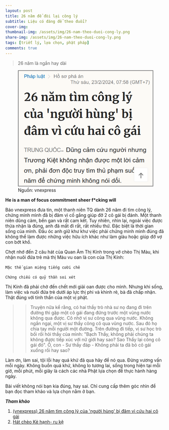 ```yaml
---
layout: post
title: 26 năm để đòi lại công lý  
subtitle: Liệu có đáng để theo đuổi?
cover-img: 
thumbnail-img: /assets/img/26-nam-theo-duoi-cong-ly.png
share-img: /assets/img/26-nam-theo-duoi-cong-ly.png
tags: [triết lý, lựa chọn, phật pháp]
comments: true
---
```


> 26 năm là ngắn hay dài
 
<figure>
<img src="/assets/img/26-nam-theo-duoi-cong-ly.png" alt="quora-question" style="border: 2px solid  gray;">
<figcaption>Nguồn: vnexpress
</figcaption>
</figure>

**He is a man of focus commitment sheer f\*cking will**

Báo vnexpress đưa tin, một thanh niên TQ dành 26 năm đi tìm công lý, chứng minh mình đã bị đâm vì cố gắng giúp đỡ 2 cô gái bị đánh. Một thanh niên dũng cảm, bền gan và rất cam kết. Tuy nhiên, nhìn lại, ngoài việc được thừa nhận là đúng, anh đã mất đi rất, rất nhiều thứ. Đặc biệt là thời gian sống của mình. Đầu óc anh giữ khư khư việc phải chứng minh mình đúng đã không thể làm được những việc hữu ích khác như làm giàu hoặc giúp đỡ vợ con bớt khổ. 

Chợt nhớ đến 2 câu hát của Quan Âm Thị Kính trong vở chèo Thị Màu, khi nhận nuôi đứa trẻ mà thị Màu vu oan là con của Thị Kính:

`Mặc thế gian miệng tiếng cười chê`


`Chứng chiếu có quỷ thần soi xét`

Thị Kính đã phải chờ đến chết mới giải oan được cho mình. Nhưng khi sống, làm việc và nuôi đứa trẻ dưới áp lực thị phi và khinh rẻ, bà đã chấp nhận. Thật đúng với tinh thần của một vị phật. 

>> Truyện nữa kể rằng, có hai thầy trò nhà sư nọ đang đi trên đường thì gặp một cô gái đang đứng trước một vũng nước không qua được. Cô nhờ vị sư cõng qua vũng nước. Không ngần ngại, một vị sư thầy cõng cô qua vũng nước. Sau đó họ chia tay mỗi người một đường. Trên đường đi tiếp, vị sư học trò bối rối hỏi thầy của mình: "Bạch Thầy, không phải chúng ta không được tiếp xúc với nữ giới hay sao? Sao Thầy lại cõng cô gái đó". Ồ, con - Sư thầy đáp - Không phải ta đã bỏ cô gái xuống rồi hay sao? 

Làm ơn, làm sai, tội lỗi hay quá khứ đã qua hãy để nó qua. Đừng vương vấn mỗi ngày. Không buồn quá khứ, không lo tương lai, sống trong hiện tại mỗi giờ, mỗi phút, mỗi giây là cách các nhà Phật lựa chọn để thực hành hàng ngày. 

Bài viết không nói bạn kia đúng, hay sai. Chỉ cung cấp thêm góc nhìn để bạn đọc tham khảo và lựa chọn nằm ở bạn.

***Tham khảo***

1. [(vnexpress) 26 năm tìm công lý của 'người hùng' bị đâm vì cứu hai cô gái](https://vnexpress.net/26-nam-tim-cong-ly-cua-nguoi-hung-bi-dam-vi-cuu-hai-co-gai-4714285.html)
2. [Hát chèo Kẻ hạnh- ru kệ](https://youtu.be/ezasTdSl4HE?si=-w5y2ZGwTIVzd0sJ&t=4727)